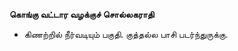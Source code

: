**கொங்கு வட்டார வழக்குச் சொல்லகராதி**
- கிணற்றில் நீர்வடியும் பகுதி. குத்தல்ல பாசி படர்ந்துருக்கு.

